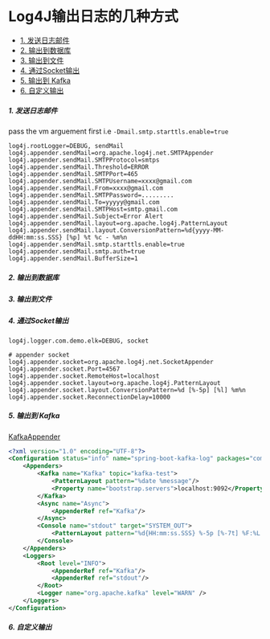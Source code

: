 # Log4J输出日志的几种方式


<!-- @import "[TOC]" {cmd="toc" depthFrom=5 depthTo=6 orderedList=false} -->
<!-- code_chunk_output -->

- [1. 发送日志邮件](#1-发送日志邮件)
- [2. 输出到数据库](#2-输出到数据库)
- [3. 输出到文件](#3-输出到文件)
- [4. 通过Socket输出](#4-通过socket输出)
- [5. 输出到 Kafka](#5-输出到-kafka)
- [6. 自定义输出](#6-自定义输出)

<!-- /code_chunk_output -->


##### 1. 发送日志邮件

pass the vm arguement first i.e `-Dmail.smtp.starttls.enable=true`

```
log4j.rootLogger=DEBUG, sendMail
log4j.appender.sendMail=org.apache.log4j.net.SMTPAppender
log4j.appender.sendMail.SMTPProtocol=smtps
log4j.appender.sendMail.Threshold=ERROR
log4j.appender.sendMail.SMTPPort=465
log4j.appender.sendMail.SMTPUsername=xxxx@gmail.com
log4j.appender.sendMail.From=xxxx@gmail.com
log4j.appender.sendMail.SMTPPassword=.........
log4j.appender.sendMail.To=yyyyy@gmail.com
log4j.appender.sendMail.SMTPHost=smtp.gmail.com
log4j.appender.sendMail.Subject=Error Alert
log4j.appender.sendMail.layout=org.apache.log4j.PatternLayout
log4j.appender.sendMail.layout.ConversionPattern=%d{yyyy-MM-ddHH:mm:ss.SSS} [%p] %t %c - %m%n
log4j.appender.sendMail.smtp.starttls.enable=true
log4j.appender.sendMail.smtp.auth=true
log4j.appender.sendMail.BufferSize=1
```


##### 2. 输出到数据库
##### 3. 输出到文件
##### 4. 通过Socket输出

```properties
log4j.logger.com.demo.elk=DEBUG, socket

# appender socket
log4j.appender.socket=org.apache.log4j.net.SocketAppender
log4j.appender.socket.Port=4567
log4j.appender.socket.RemoteHost=localhost
log4j.appender.socket.layout=org.apache.log4j.PatternLayout
log4j.appender.socket.layout.ConversionPattern=%d [%-5p] [%l] %m%n
log4j.appender.socket.ReconnectionDelay=10000
```

##### 5. 输出到 Kafka

[KafkaAppender](https://logging.apache.org/log4j/2.x/manual/appenders.html#KafkaAppender)

```xml
<?xml version="1.0" encoding="UTF-8"?>
<Configuration status="info" name="spring-boot-kafka-log" packages="com.example">
    <Appenders>
        <Kafka name="Kafka" topic="kafka-test">
            <PatternLayout pattern="%date %message"/>
            <Property name="bootstrap.servers">localhost:9092</Property>
        </Kafka>
        <Async name="Async">
            <AppenderRef ref="Kafka"/>
        </Async>
        <Console name="stdout" target="SYSTEM_OUT">
            <PatternLayout pattern="%d{HH:mm:ss.SSS} %-5p [%-7t] %F:%L - %m%n"/>
        </Console>
    </Appenders>
    <Loggers>
        <Root level="INFO">
            <AppenderRef ref="Kafka"/>
            <AppenderRef ref="stdout"/>
        </Root>
        <Logger name="org.apache.kafka" level="WARN" />
    </Loggers>
</Configuration>
```

##### 6. 自定义输出
